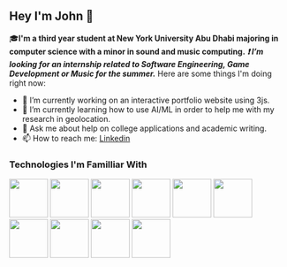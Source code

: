 ## Hey I'm John 👋
:mortar_board:**I'm a third year student at New York University Abu Dhabi majoring in computer science with a minor in sound and music computing.**
***:exclamation: I’m looking for an internship related to Software Engineering, Game Development or Music for the summer.***
Here are some things I'm doing right now:

- 🔭 I’m currently working on an interactive portfolio website using 3js.
- 🌱 I’m currently learning how to use AI/ML in order to help me with my research in geolocation.
- 💬 Ask me about help on college applications and academic writing.
- 📫 How to reach me: [Linkedin](https://www.linkedin.com/in/john-yun-moe-a2b152230/)

### Technologies I'm Familliar With
<div>
   <img src="https://cdn.jsdelivr.net/gh/devicons/devicon@latest/icons/python/python-original.svg" style = "height:70px;width:70px" />
   <img src="https://cdn.jsdelivr.net/gh/devicons/devicon@latest/icons/cplusplus/cplusplus-original.svg" style = "height:70px;width:70px" />
   <img src="https://cdn.jsdelivr.net/gh/devicons/devicon@latest/icons/html5/html5-plain-wordmark.svg" style = "height:70px;width:70px" />
   <img src="https://cdn.jsdelivr.net/gh/devicons/devicon@latest/icons/css3/css3-plain-wordmark.svg" style = "height:70px;width:70px" />
   <img src="https://cdn.jsdelivr.net/gh/devicons/devicon@latest/icons/javascript/javascript-plain.svg" style = "height:70px;width:70px" />
   <img src="https://cdn.jsdelivr.net/gh/devicons/devicon@latest/icons/c/c-original.svg" style = "height:70px;width:70px" />
   <img src="https://cdn.jsdelivr.net/gh/devicons/devicon@latest/icons/csharp/csharp-original.svg" style = "height:70px;width:70px" />
   <img src="https://cdn.jsdelivr.net/gh/devicons/devicon@latest/icons/docker/docker-original.svg" style = "height:70px;width:70px"  />
   <img src="https://cdn.jsdelivr.net/gh/devicons/devicon@latest/icons/unity/unity-original.svg" style = "height:70px;width:70px" />
   <img src="https://cdn.jsdelivr.net/gh/devicons/devicon@latest/icons/react/react-original.svg" style = "height:70px;width:70px" />
</div>




